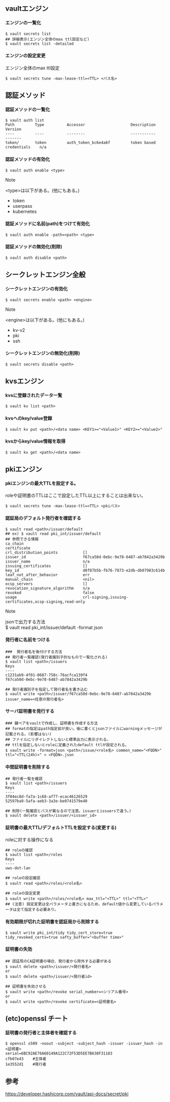 ## vaultエンジン
#### エンジンの一覧化
```
$ vault secrets list
## 詳細表示(エンジン全体のmax ttl設定など)
$ vault secrets list -detailed
```
#### エンジンの設定変更
エンジン全体のmax ttl設定
```
$ vault secrets tune -max-lease-ttl=<TTL> <パス名>
```

## 認証メソッド
#### 認証メソッドの一覧化
```
$ vault auth list
Path         Type          Accessor                    Description                Version
----         ----          --------                    -----------                -------
token/       token         auth_token_bc6e4a6f         token based credentials    n/a
```
#### 認証メソッドの有効化
```
$ vault auth enable <type>
```
> [!NOTE]  
> \<type\>は以下がある。(他にもある。)
> - token 
> - userpass
> - kubernetes
#### 認証メソッドに名前(path)をつけて有効化
```
$ vault auth enable -path=<path> <type>
```
#### 認証メソッドの無効化(削除)
```
$ vault auth disable <path>
```
## シークレットエンジン全般
#### シークレットエンジンの有効化
```
$ vault secrets enable <path> <engine>
```
> [!NOTE]
> \<engine\>は以下がある。(他にもある。)
> - kv-v2
> - pki
> - ssh
#### シークレットエンジンの無効化(削除)
```
$ vault secrets disable <path>
```
## kvsエンジン
#### kvsに登録されたデータ一覧
```
$ vault kv list <path>
```
#### kvsへのkey/value登録
```
$ vault kv put <path>/<data name> <KEY1>="<Value1>" <KEY2>="<Value2>"
``` 
#### kvsからkey/value情報を取得
```
$ vault kv get <path>/<data name>
```
## pkiエンジン
#### pkiエンジンの最大TTLを設定する。
roleや証明書のTTLはここで設定したTTL以上にすることは出来ない。
```
$ vault secrets tune -max-lease-ttl=<TTL> <pkiパス>
```
#### 認証局のデフォルト発行者を確認する
```
$ vault read <path>/issuer/default
## ex) $ vault read pki_int/issuer/default
## 参照できる情報
ca_chain
certificate
crl_distribution_points           []
issuer_id                         f67ca50d-0ebc-9e78-6487-ab7842a3429b
issuer_name                       n/a
issuing_certificates              []
key_id                            d8f87b5b-fb76-7873-e2db-db07983c614b
leaf_not_after_behavior           err
manual_chain                      <nil>
ocsp_servers                      []
revocation_signature_algorithm    n/a
revoked                           false
usage                             crl-signing,issuing-certificates,ocsp-signing,read-only
```
> [!NOTE]
> jsonで出力する方法  
> $ vault read pki_int/issuer/default -format json
#### 発行者に名前をつける
```
###  発行者名を後付けする方法
## 発行者一覧確認(発行者識別子的なもので一覧化される)
$ vault list <path>/issuers
Keys
----
c1231ab9-4f01-0687-758c-76acfca139f4
f67ca50d-0ebc-9e78-6487-ab7842a3429b

## 発行者識別子を指定して発行者名を書き込む
$ vault write <path>/issuer/f67ca50d-0ebc-9e78-6487-ab7842a3429b issuer_name=<任意の発行者名>
```
#### サーバ証明書を発行する
```
### 鍵ペアをvaultで作成し、証明書を作成する方法
## formatの指定はpath指定前が良い。後に書くとjsonファイルにwarningメッセージが記載される。(影響はない)
## ファイルにリダイレクトしないと標準出力に表示される。
## ttlを指定しないとroleに定義されたdefault ttlが設定される。
$ vault write -format=json <path>/issue/<role名> common_name="<FQDN>" ttl="<TTL(24h)>" > <FQDN>.json
```
#### 中間証明書を削除する
```
## 発行者一覧を確認
$ vault list <path>/issuers
Keys
----
3f04ec8d-fa7a-1c68-af77-ecac46126529
52597ba9-5afa-aeb3-3a3e-be0741579e40

## 削除(一覧確認とパスが異なるので注意。issuerとissuersで違う。)
$ vault delete <path>/issuer/<issuer_id>
```
#### 証明書の最大TTL/デフォルトTTLを設定する(変更する)
roleに対する操作になる
```
## roleの確認
$ vault list <path>/roles
Keys
----
uws-dot-lan

## roleの設定確認
$ vault read <path>/roles/<role名>

## roleの設定変更
$ vault write <path>/roles/<role名> max_ttl="<TTL>" ttl="<TTL>"
## (注意) 設定変更は全パラメータ上書きになるため、default値から変更しているパラメータは全て指定する必要あり。
```
#### 有効期限が切れた証明書を認証局から削除する
```
$ vault write pki_int/tidy tidy_cert_store=true tidy_revoked_certs=true safty_buffer="<buffer time>"
```
#### 証明書の失効
```
## 認証局のCA証明書の場合、発行者から除外する必要がある
$ vault delete <path>/issuer/<発行者名>
or
$ vault delete <path>/issuer/<発行者id>

## 証明書を失効させる
$ vault write <path>/revoke serial_number=<シリアル番号>
or
$ vault write <path>/revoke certificate=<証明書名>
```
## (etc)openssl チート
#### 証明書の発行者と主体者を確認する
```
$ openssl x509 -noout -subject -subject_hash -issuer -issuer_hash -in <証明書>
serial=6BC92AE76A60149A122C72F53D5EE7B638F31183
cfb07e43    #主体者
1e3552d1    #発行者
```

## 参考
https://developer.hashicorp.com/vault/api-docs/secret/pki